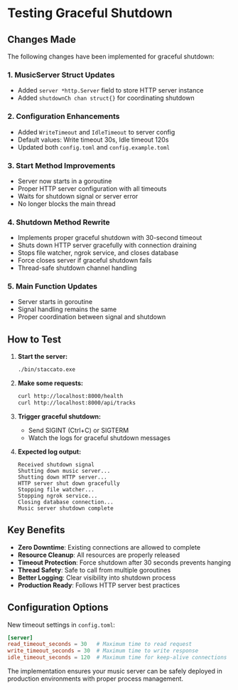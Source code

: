 # Testing Graceful Shutdown

## Changes Made

The following changes have been implemented for graceful shutdown:

### 1. **MusicServer Struct Updates**
- Added `server *http.Server` field to store HTTP server instance
- Added `shutdownCh chan struct{}` for coordinating shutdown

### 2. **Configuration Enhancements**
- Added `WriteTimeout` and `IdleTimeout` to server config
- Default values: Write timeout 30s, Idle timeout 120s
- Updated both `config.toml` and `config.example.toml`

### 3. **Start Method Improvements**
- Server now starts in a goroutine
- Proper HTTP server configuration with all timeouts
- Waits for shutdown signal or server error
- No longer blocks the main thread

### 4. **Shutdown Method Rewrite**
- Implements proper graceful shutdown with 30-second timeout
- Shuts down HTTP server gracefully with connection draining
- Stops file watcher, ngrok service, and closes database
- Force closes server if graceful shutdown fails
- Thread-safe shutdown channel handling

### 5. **Main Function Updates**
- Server starts in goroutine
- Signal handling remains the same
- Proper coordination between signal and shutdown

## How to Test

1. **Start the server:**
   ```bash
   ./bin/staccato.exe
   ```

2. **Make some requests:**
   ```bash
   curl http://localhost:8000/health
   curl http://localhost:8000/api/tracks
   ```

3. **Trigger graceful shutdown:**
   - Send SIGINT (Ctrl+C) or SIGTERM
   - Watch the logs for graceful shutdown messages

4. **Expected log output:**
   ```
   Received shutdown signal
   Shutting down music server...
   Shutting down HTTP server...
   HTTP server shut down gracefully
   Stopping file watcher...
   Stopping ngrok service...
   Closing database connection...
   Music server shutdown complete
   ```

## Key Benefits

- **Zero Downtime**: Existing connections are allowed to complete
- **Resource Cleanup**: All resources are properly released
- **Timeout Protection**: Force shutdown after 30 seconds prevents hanging
- **Thread Safety**: Safe to call from multiple goroutines
- **Better Logging**: Clear visibility into shutdown process
- **Production Ready**: Follows HTTP server best practices

## Configuration Options

New timeout settings in `config.toml`:
```toml
[server]
read_timeout_seconds = 30   # Maximum time to read request
write_timeout_seconds = 30  # Maximum time to write response  
idle_timeout_seconds = 120  # Maximum time for keep-alive connections
```

The implementation ensures your music server can be safely deployed in production environments with proper process management.
